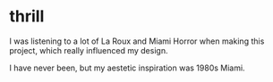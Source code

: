 # thrill
I was listening to a lot of La Roux and Miami Horror when making this project, which really influenced my design.  

I have never been, but my aestetic inspiration was 1980s Miami. 

